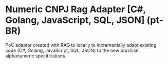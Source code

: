 # Numeric CNPJ Rag Adapter \[C#, Golang, JavaScript, SQL, JSON\] (pt-BR)

PoC adapter created with RAG to locally to incrementally adapt existing code (C#, Golang, JavaScript, SQL, JSON) to the new brazilian
alphanumeric specifications.
